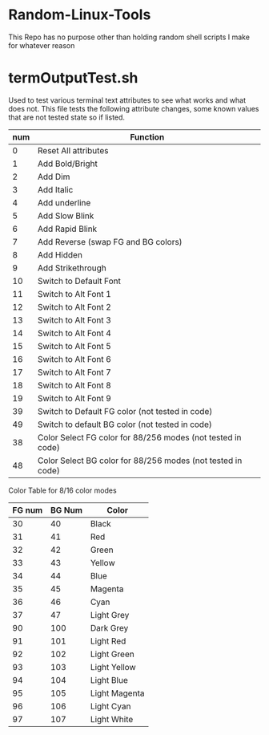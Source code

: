 # Random-Linux-Tools
This Repo has no purpose other than holding random shell scripts I make for whatever reason
# termOutputTest.sh
Used to test various terminal text attributes to see what works and what does not. This file tests the following attribute changes, some known values that are not tested state so if listed.

num | Function 
--- | ---
0|Reset All attributes
1|Add Bold/Bright
2|Add Dim 
3|Add Italic
4|Add underline
5|Add Slow Blink
6|Add Rapid Blink
7|Add Reverse (swap FG and BG colors)
8|Add Hidden
9|Add Strikethrough
10|Switch to Default Font
11|Switch to Alt Font 1
12|Switch to Alt Font 2
13|Switch to Alt Font 3
14|Switch to Alt Font 4
15|Switch to Alt Font 5
16|Switch to Alt Font 6
17|Switch to Alt Font 7
18|Switch to Alt Font 8
19|Switch to Alt Font 9
39|Switch to Default FG color (not tested in code)
49|Switch to default BG color (not tested in code)
38|Color Select FG color for 88/256 modes (not tested in code)
48|Color Select BG color for 88/256 modes (not tested in code)

Color Table for 8/16 color modes

FG num | BG Num | Color
---|---|---
30|40|Black
31|41|Red
32|42|Green
33|43|Yellow
34|44|Blue
35|45|Magenta
36|46|Cyan
37|47|Light Grey
90|100|Dark Grey
91|101|Light Red
92|102|Light Green
93|103|Light Yellow
94|104|Light Blue
95|105|Light Magenta
96|106|Light Cyan
97|107|Light White
